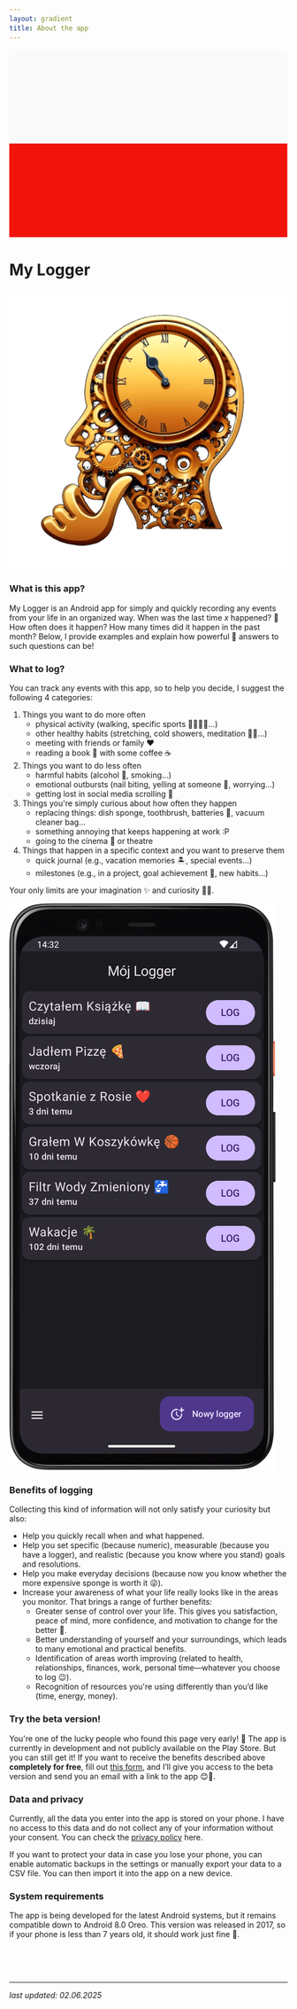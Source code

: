 ```yaml
---
layout: gradient
title: About the app
---
```

<div class="language-bar">
    <a href="/">
        <img src="/img/flags/pl.png" alt="polski" class="flag" />
    </a>
</div>

# My Logger

<div class="side-by-side">
    <img src="img/logo.png" alt="app logo" class="app-logo">
    <div class="app-intro">
        <h3>What is this app?</h3>
        <p>My Logger is an Android app for simply and quickly recording any events from your life in an organized way. When was the last time <i>x</i> happened? 🤔 How often does it happen? How many times did it happen in the past month? Below, I provide examples and explain how powerful 💪 answers to such questions can be!</p>
    </div>
</div>

<div class="side-by-side-reverse">
    <div class="app-screenshot-description">
        <h3>What to log?</h3>
        <p>You can track any events with this app, so to help you decide, I suggest the following 4 categories:</p>
        <ol>
            <li>Things you want to do more often
                <ul>
                    <li>physical activity (walking, specific sports 🏐🏊‍♂️⛳...)</li>
                    <li>other healthy habits (stretching, cold showers, meditation 🧘‍♀️...)</li>
                    <li>meeting with friends or family ❤️</li>
                    <li>reading a book 📖 with some coffee ☕</li>
                </ul>
            </li>
            <li>Things you want to do less often
                <ul>
                    <li>harmful habits (alcohol 🍷, smoking...)</li>
                    <li>emotional outbursts (nail biting, yelling at someone 🙊, worrying...)</li>
                    <li>getting lost in social media scrolling 📱</li>
                </ul>
            </li>
            <li>Things you're simply curious about how often they happen
                <ul>
                    <li>replacing things: dish sponge, toothbrush, batteries 🔋, vacuum cleaner bag...</li>
                    <li>something annoying that keeps happening at work :P</li>
                    <li>going to the cinema 🍿 or theatre</li>
                </ul>
            </li>
            <li>Things that happen in a specific context and you want to preserve them
                <ul>
                    <li>quick journal (e.g., vacation memories 🏝️, special events...)</li>
                    <li>milestones (e.g., in a project, goal achievement 🎯, new habits...)</li>
                </ul>
            </li>
        </ol>
        <p>Your only limits are your imagination ✨ and curiosity 🧐😊.</p>
    </div>
    <img src="img/app-screen.png" alt="app screenshot" class="app-screenshot-right">
</div>

### Benefits of logging
Collecting this kind of information will not only satisfy your curiosity but also:
- Help you quickly recall when and what happened.
- Help you set specific (because numeric), measurable (because you have a logger), and realistic (because you know where you stand) goals and resolutions.
- Help you make everyday decisions (because now you know whether the more expensive sponge is worth it 😜).
- Increase your awareness of what your life really looks like in the areas you monitor. That brings a range of further benefits:
    - Greater sense of control over your life. This gives you satisfaction, peace of mind, more confidence, and motivation to change for the better 🙂.
    - Better understanding of yourself and your surroundings, which leads to many emotional and practical benefits.
    - Identification of areas worth improving (related to health, relationships, finances, work, personal time—whatever you choose to log 😉).
    - Recognition of resources you're using differently than you’d like (time, energy, money).

### Try the beta version!
You're one of the lucky people who found this page very early! 🎉 The app is currently in development and not publicly available on the Play Store. But you can still get it! If you want to receive the benefits described above **completely for free**, fill out <a href="https://forms.gle/2hEkZGoRS87F9Q7T6" target="_blank">this form</a>, and I’ll give you access to the beta version and send you an email with a link to the app 😊📲.

### Data and privacy
Currently, all the data you enter into the app is stored on your phone. I have no access to this data and do not collect any of your information without your consent. You can check the [privacy policy](en/privacy-policy) here.

If you want to protect your data in case you lose your phone, you can enable automatic backups in the settings or manually export your data to a CSV file. You can then import it into the app on a new device.

### System requirements
The app is being developed for the latest Android systems, but it remains compatible down to Android 8.0 Oreo. This version was released in 2017, so if your phone is less than 7 years old, it should work just fine 🙂.

<div style="height: 50px;"></div>

---
*last updated: 02.06.2025*
